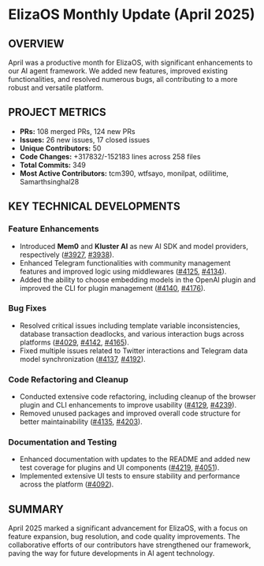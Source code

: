 # ElizaOS Monthly Update (April 2025)

## OVERVIEW 
April was a productive month for ElizaOS, with significant enhancements to our AI agent framework. We added new features, improved existing functionalities, and resolved numerous bugs, all contributing to a more robust and versatile platform.

## PROJECT METRICS
- **PRs:** 108 merged PRs, 124 new PRs
- **Issues:** 26 new issues, 17 closed issues
- **Unique Contributors:** 50
- **Code Changes:** +317832/-152183 lines across 258 files
- **Total Commits:** 349
- **Most Active Contributors:** tcm390, wtfsayo, monilpat, odilitime, Samarthsinghal28

## KEY TECHNICAL DEVELOPMENTS

### Feature Enhancements
- Introduced **Mem0** and **Kluster AI** as new AI SDK and model providers, respectively ([#3927](https://github.com/elizaos/eliza/pull/3927), [#3938](https://github.com/elizaos/eliza/pull/3938)).
- Enhanced Telegram functionalities with community management features and improved logic using middlewares ([#4125](https://github.com/elizaos/eliza/pull/4125), [#4134](https://github.com/elizaos/eliza/pull/4134)).
- Added the ability to choose embedding models in the OpenAI plugin and improved the CLI for plugin management ([#4140](https://github.com/elizaos/eliza/pull/4140), [#4176](https://github.com/elizaos/eliza/pull/4176)).

### Bug Fixes
- Resolved critical issues including template variable inconsistencies, database transaction deadlocks, and various interaction bugs across platforms ([#4029](https://github.com/elizaos/eliza/pull/4029), [#4142](https://github.com/elizaos/eliza/pull/4142), [#4165](https://github.com/elizaos/eliza/pull/4165)).
- Fixed multiple issues related to Twitter interactions and Telegram data model synchronization ([#4137](https://github.com/elizaos/eliza/pull/4137), [#4192](https://github.com/elizaos/eliza/pull/4192)).

### Code Refactoring and Cleanup
- Conducted extensive code refactoring, including cleanup of the browser plugin and CLI enhancements to improve usability ([#4129](https://github.com/elizaos/eliza/pull/4129), [#4239](https://github.com/elizaos/eliza/pull/4239)).
- Removed unused packages and improved overall code structure for better maintainability ([#4135](https://github.com/elizaos/eliza/pull/4135), [#4203](https://github.com/elizaos/eliza/pull/4203)).

### Documentation and Testing
- Enhanced documentation with updates to the README and added new test coverage for plugins and UI components ([#4219](https://github.com/elizaos/eliza/pull/4219), [#4051](https://github.com/elizaos/eliza/pull/4051)).
- Implemented extensive UI tests to ensure stability and performance across the platform ([#4092](https://github.com/elizaos/eliza/pull/4092)).

## SUMMARY
April 2025 marked a significant advancement for ElizaOS, with a focus on feature expansion, bug resolution, and code quality improvements. The collaborative efforts of our contributors have strengthened our framework, paving the way for future developments in AI agent technology.